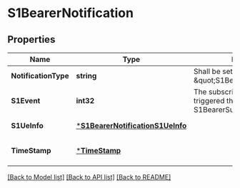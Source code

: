 # S1BearerNotification

## Properties
Name | Type | Description | Notes
------------ | ------------- | ------------- | -------------
**NotificationType** | **string** | Shall be set to \&quot;S1BearerNotification\&quot;. | [default to null]
**S1Event** | **int32** | The subscribed event that triggered this notification in S1BearerSubscription. | [default to null]
**S1UeInfo** | [***S1BearerNotificationS1UeInfo**](S1BearerNotification_s1UeInfo.md) |  | [default to null]
**TimeStamp** | [***TimeStamp**](TimeStamp.md) |  | [optional] [default to null]

[[Back to Model list]](../README.md#documentation-for-models) [[Back to API list]](../README.md#documentation-for-api-endpoints) [[Back to README]](../README.md)


